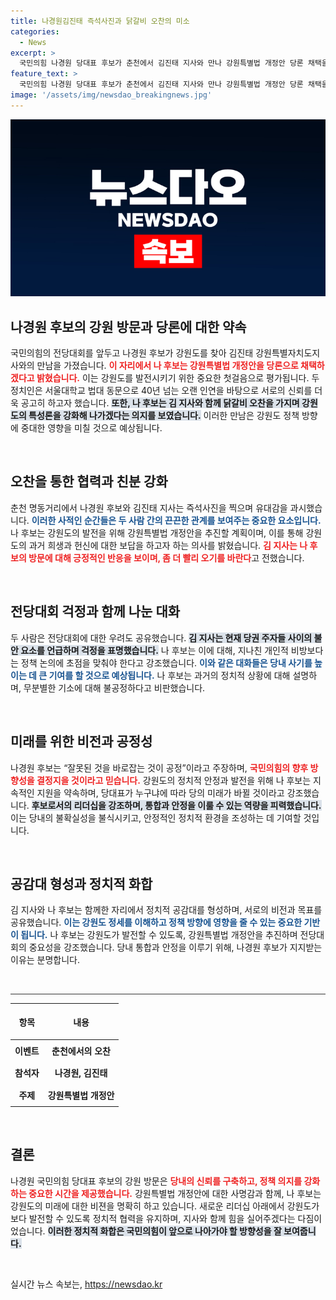 ```yaml
---
title: 나경원김진태 즉석사진과 닭갈비 오찬의 미소
categories:
  - News
excerpt: >
  국민의힘 나경원 당대표 후보가 춘천에서 김진태 지사와 만나 강원특별법 개정안 당론 채택을 약속하며 강원 도민의 지지를 호소했다. 닭갈비 오찬을 함께하며 오랜 인연을 더욱 다졌다.
feature_text: >
  국민의힘 나경원 당대표 후보가 춘천에서 김진태 지사와 만나 강원특별법 개정안 당론 채택을 약속하며 강원 도민의 지지를 호소했다. 닭갈비 오찬을 함께하며 오랜 인연을 더욱 다졌다.
image: '/assets/img/newsdao_breakingnews.jpg'
---
```


<p><img src="/assets/img/newsdao_breakingnews.jpg" alt="implanttips 속보" /></p>

<h2 data-ke-size="size26">나경원 후보의 강원 방문과 당론에 대한 약속</h2>

<p data-ke-size="size16">국민의힘의 전당대회를 앞두고 나경원 후보가 강원도를 찾아 김진태 강원특별자치도지사와의 만남을 가졌습니다. <b><span style="color: #ee2323;">이 자리에서 나 후보는 강원특별법 개정안을 당론으로 채택하겠다고 밝혔습니다.</span></b> 이는 강원도를 발전시키기 위한 중요한 첫걸음으로 평가됩니다. 두 정치인은 서울대학교 법대 동문으로 40년 넘는 오랜 인연을 바탕으로 서로의 신뢰를 더욱 공고히 하고자 했습니다. <b><span style="background-color: #21538527;">또한, 나 후보는 김 지사와 함께 닭갈비 오찬을 가지며 강원도의 특성론을 강화해 나가겠다는 의지를 보였습니다.</span></b> 이러한 만남은 강원도 정책 방향에 중대한 영향을 미칠 것으로 예상됩니다.</p>

<p data-ke-size="size16">&nbsp;</p>

<h2 data-ke-size="size26">오찬을 통한 협력과 친분 강화</h2>

<p data-ke-size="size16">춘천 명동거리에서 나경원 후보와 김진태 지사는 즉석사진을 찍으며 유대감을 과시했습니다. <b><span style="color: #1a5490;">이러한 사적인 순간들은 두 사람 간의 끈끈한 관계를 보여주는 중요한 요소입니다.</span></b> 나 후보는 강원도의 발전을 위해 강원특별법 개정안을 추진할 계획이며, 이를 통해 강원도의 과거 희생과 헌신에 대한 보답을 하고자 하는 의사를 밝혔습니다. <b><span style="color: #ee2323;">김 지사는 나 후보의 방문에 대해 긍정적인 반응을 보이며, 좀 더 빨리 오기를 바란다</span></b>고 전했습니다.</p>

<p data-ke-size="size16">&nbsp;</p>

<h2 data-ke-size="size26">전당대회 걱정과 함께 나눈 대화</h2>

<p data-ke-size="size16">두 사람은 전당대회에 대한 우려도 공유했습니다. <b><span style="background-color: #21538527;">김 지사는 현재 당권 주자들 사이의 불안 요소를 언급하며 걱정을 표명했습니다.</span></b> 나 후보는 이에 대해, 지나친 개인적 비방보다는 정책 논의에 초점을 맞춰야 한다고 강조했습니다. <b><span style="color: #1a5490;">이와 같은 대화들은 당내 사기를 높이는 데 큰 기여를 할 것으로 예상됩니다.</span></b> 나 후보는 과거의 정치적 상황에 대해 설명하며, 무분별한 기소에 대해 불공정하다고 비판했습니다.</p>

<p data-ke-size="size16">&nbsp;</p>

<h2 data-ke-size="size26">미래를 위한 비전과 공정성</h2>

<p data-ke-size="size16">나경원 후보는 “잘못된 것을 바로잡는 것이 공정”이라고 주장하며, <b><span style="color: #ee2323;">국민의힘의 향후 방향성을 결정지을 것이라고 믿습니다.</span></b> 강원도의 정치적 안정과 발전을 위해 나 후보는 지속적인 지원을 약속하며, 당대표가 누구냐에 따라 당의 미래가 바뀔 것이라고 강조했습니다. <b><span style="background-color: #21538527;">후보로서의 리더십을 강조하며, 통합과 안정을 이룰 수 있는 역량을 피력했습니다.</span></b> 이는 당내의 불확실성을 불식시키고, 안정적인 정치적 환경을 조성하는 데 기여할 것입니다.</p>

<p data-ke-size="size16">&nbsp;</p>

<h2 data-ke-size="size26">공감대 형성과 정치적 화합</h2>

<p data-ke-size="size16">김 지사와 나 후보는 함께한 자리에서 정치적 공감대를 형성하며, 서로의 비전과 목표를 공유했습니다. <b><span style="color: #1a5490;">이는 강원도 정세를 이해하고 정책 방향에 영향을 줄 수 있는 중요한 기반이 됩니다.</span></b> 나 후보는 강원도가 발전할 수 있도록, 강원특별법 개정안을 추진하며 전당대회의 중요성을 강조했습니다. <b><span style="color: #ee2323;"></span></b>당내 통합과 안정을 이루기 위해, 나경원 후보가 지지받는 이유는 분명합니다.</p>

<p data-ke-size="size16">&nbsp;</p>

<hr style="height:1px; border:none; background-color:#333;"/>

<table style="width: 100%; border-collapse: collapse;">
<thead>
<tr>
<th style="text-align: center; height: 50px;"><b>항목</b></th>
<th style="text-align: center; height: 50px;"><b>내용</b></th>
</tr>
</thead>
<tbody>
<tr>
<td style="text-align: center; height: 30px;"><b>이벤트</b></td>
<td style="text-align: center; height: 30px;"><b>춘천에서의 오찬</b></td>
</tr>
<tr>
<td style="text-align: center; height: 30px;"><b>참석자</b></td>
<td style="text-align: center; height: 30px;"><b>나경원, 김진태</b></td>
</tr>
<tr>
<td style="text-align: center; height: 30px;"><b>주제</b></td>
<td style="text-align: center; height: 30px;"><b>강원특별법 개정안</b></td>
</tr>
</tbody>
</table>

<p data-ke-size="size16">&nbsp;</p>

<h2 data-ke-size="size26">결론</h2>

<p data-ke-size="size16">나경원 국민의힘 당대표 후보의 강원 방문은 <b><span style="color: #ee2323;">당내의 신뢰를 구축하고, 정책 의지를 강화하는 중요한 시간을 제공했습니다.</span></b> 강원특별법 개정안에 대한 사명감과 함께, 나 후보는 강원도의 미래에 대한 비젼을 명확히 하고 있습니다. 새로운 리더십 아래에서 강원도가 보다 발전할 수 있도록 정치적 협력을 유지하며, 지사와 함께 힘을 실어주겠다는 다짐이었습니다. <b><span style="background-color: #21538527;">이러한 정치적 화합은 국민의힘이 앞으로 나아가야 할 방향성을 잘 보여줍니다.</span></b></p>

<p data-ke-size="size16">&nbsp;</p>
실시간 뉴스 속보는, <a href="https://newsdao.kr" rel="dofollow">https://newsdao.kr</a>


